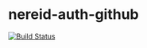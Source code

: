 nereid-auth-github
============== 

[![Build Status](https://travis-ci.org/openlabs/nereid-auth-github.svg?branch=develop)](https://travis-ci.org/openlabs/nereid-auth-github)
